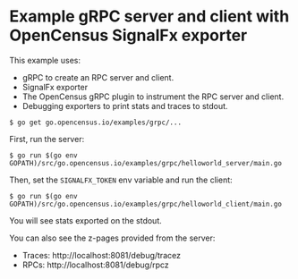 # Example gRPC server and client with OpenCensus SignalFx exporter

This example uses:

* gRPC to create an RPC server and client.
* SignalFx exporter
* The OpenCensus gRPC plugin to instrument the RPC server and client.
* Debugging exporters to print stats and traces to stdout.

```
$ go get go.opencensus.io/examples/grpc/...
```

First, run the server:

```
$ go run $(go env GOPATH)/src/go.opencensus.io/examples/grpc/helloworld_server/main.go
```

Then, set the `SIGNALFX_TOKEN` env variable and run the client:

```
$ go run $(go env GOPATH)/src/go.opencensus.io/examples/grpc/helloworld_client/main.go
```

You will see stats exported on the stdout.

You can also see the z-pages provided from the server:
* Traces: http://localhost:8081/debug/tracez
* RPCs: http://localhost:8081/debug/rpcz
